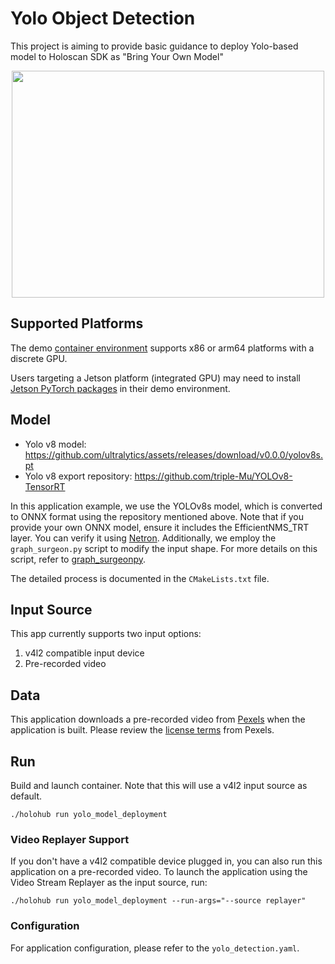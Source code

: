 # Yolo Object Detection

This project is aiming to provide basic guidance to deploy Yolo-based model to Holoscan SDK as "Bring Your Own Model"

<div align="center">
    <img src="./docs/meeting.gif" width="500" height="363">
</div>

## Supported Platforms

The demo [container environment](Dockerfile) supports x86 or arm64 platforms with a discrete GPU.

Users targeting a Jetson platform (integrated GPU) may need to install [Jetson PyTorch packages](https://pypi.jetson-ai-lab.io/)
in their demo environment.

## Model
* Yolo v8 model: https://github.com/ultralytics/assets/releases/download/v0.0.0/yolov8s.pt
* Yolo v8 export repository: https://github.com/triple-Mu/YOLOv8-TensorRT

In this application example, we use the YOLOv8s model, which is converted to ONNX format using the repository mentioned above. Note that if you provide your own ONNX model, ensure it includes the EfficientNMS_TRT layer. You can verify it using [Netron](https://netron.app/). Additionally, we employ the `graph_surgeon.py` script to modify the input shape. For more details on this script, refer to [graph_surgeonpy](https://github.com/nvidia-holoscan/holoscan-sdk/tree/main/scripts#graph_surgeonpy).

The detailed process is documented in the `CMakeLists.txt` file.


## Input Source

This app currently supports two input options:

1. v4l2 compatible input device
2. Pre-recorded video

## Data

This application downloads a pre-recorded video from [Pexels](https://www.pexels.com/video/a-group-of-people-introduces-oneself-to-each-other-by-shaking-hands-3252919/) when the application is built.  Please review the [license terms](https://www.pexels.com/license/) from Pexels.

## Run

Build and launch container. Note that this will use a v4l2 input source as default.

```
./holohub run yolo_model_deployment
```

### Video Replayer Support

If you don't have a v4l2 compatible device plugged in, you can also run this application on a pre-recorded video. To launch the application using the Video Stream Replayer as the input source, run:

```
./holohub run yolo_model_deployment --run-args="--source replayer"
```

### Configuration

For application configuration, please refer to the `yolo_detection.yaml`.
